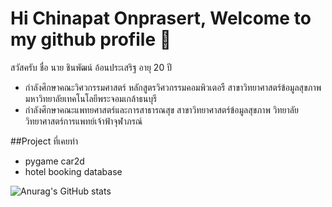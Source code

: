 # Hi Chinapat Onprasert, Welcome to my github profile 👋


สวัสครับ ชื่อ นาย ชินพัฒน์ อ้อนประเสริฐ อายุ 20 ปี
- กำลังศึกษาคณะวิศวกรรมศาสตร์ หลักสูตรวิศวกรรมคอมพิวเตอรื สาขาวิทยาศาสตร์ข้อมูลสุขภาพ มหาวิทยาลัยเทคโนโลยีพระจอมเกล้าธนบุรี 
- กำลังศึกษาคณะแพทยศาสตร์และการสาธารณสุข สาขาวิทยาศาสตร์ข้อมูลสุขภาพ วิทยาลัยวิทยาศาสตร์การแพทย์เจ้าฟ้าจุฬาภรณ์ 

##Project ที่เคยทำ
- pygame car2d
- hotel booking database

![Anurag's GitHub stats](https://github-readme-stats.vercel.app/api?username=octsy&theme=vision-friendly-dark&show_icons=true)
